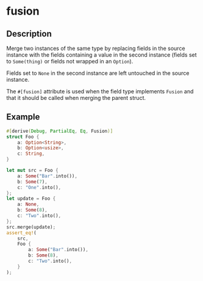 # fusion

## Description
Merge two instances of the same type by replacing fields in the source instance with
the fields containing a value in the second instance (fields set to `Some(thing)` or fields not wrapped in an `Option`).

Fields set to `None` in the second instance are left untouched in the source instance.

The `#[fusion]` attribute is used when the field type implements `Fusion` and that it should
be called when merging the parent struct.

## Example
```rust
#[derive(Debug, PartialEq, Eq, Fusion)]
struct Foo {
    a: Option<String>,
    b: Option<usize>,
    c: String,
}

let mut src = Foo {
    a: Some("Bar".into()),
    b: Some(7),
    c: "One".into(),
};
let update = Foo {
    a: None,
    b: Some(8),
    c: "Two".into(),
};
src.merge(update);
assert_eq!(
    src,
    Foo {
        a: Some("Bar".into()),
        b: Some(8),
        c: "Two".into(),
    }
);
```
